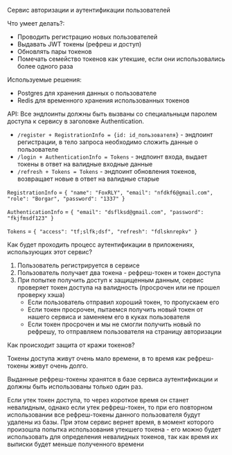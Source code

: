 Сервис авторизации и аутентификации пользователей

Что умеет делать?:
- Проводить регистрацию новых пользователей
- Выдавать JWT токены (рефреш и доступ)
- Обновлять пары токенов
- Помечать семейство токенов как утекшие, если они использовались более одного раза

Используемые решения:
- Postgres для хранения данных о пользователе
- Redis для временного хранения использованных токенов

API:
Все эндпоинты должны быть вызваны со специальныцм паролем доступа к сервису в заголовке Authentication.
- ```/register + RegistrationInfo = {id: id_пользователя}``` - эндпоинт регистрации, в тело запроса необходимо сложить данные о пользователе
- ```/login + AuthenticationInfo = Tokens``` - эндпоинт входа, выдает токены в ответ на валидные входные данные
- ```/refresh + Tokens = Tokens``` - эндпоинт обновления токенов, возвращает новые в ответ на валидные старые

```RegistrationInfo``` = ```{
    "name": "FoxRLY",
    "email": "nfdkf6@gmail.com",
    "role": "Borgar",
    "password": "1337"
}```

```AuthenticationInfo``` = ```{
    "email": "dsflksd@gmail.com",
    "password": "fkjfmsdf123"
}```

```Tokens``` = ```{
    "access": "tf;slfk;dsf",
    "refresh": "fdlsknrepkv"
}```

Как будет проходить процесс аутентификации в приложениях, использующих этот сервис?
 1) Пользователь регистрируется в сервисе
 2) Пользователь получает два токена - рефреш-токен и токен доступа
 3) При попытке получить доступ к защищенным данным, сервис проверяет токен доступа на
    валидность (просрочен или не прошел проверку хэша)
    - Если пользователь отправил хороший токен, то пропускаем его
    - Если токен просрочен, пытаемся получить новый токен от нашего сервиса и заменяем его в куках пользователя
    - Если токен просрочен и мы не смогли получить новый по рефрешу, то отправляем пользователя на страницу авторизации


Как происходит защита от кражи токенов?

Токены доступа живут очень мало времени, в то время как рефреш-токены живут очень долго.

Выданные рефреш-токены хранятся в базе сервиса аутентификации и должны быть использованы только
один раз.

Если утек токен доступа, то через короткое время он станет невалидным, однако если
утек рефреш-токен, то при его повторном использовании все рефреш-токены данного пользователя
будут удалены из базы. При этом сервис вернет время, в момент которого произошла попытка
использования утекшего токена - его можно будет использовать для определения невалидных
токенов, так как время их выписки будет меньше полученного времени
